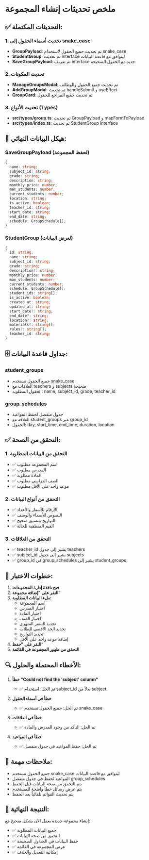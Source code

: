 # ملخص تحديثات إنشاء المجموعة

## ✅ التحديثات المكتملة:

### 1. تحديث أسماء الحقول إلى snake_case
- **GroupPayload**: تم تحديث جميع الحقول لاستخدام snake_case
- **StudentGroup**: تم تحديث interface ليتوافق مع قاعدة البيانات
- **SaveGroupPayload**: تم تعريف interface جديد مع الحقول الصحيحة

### 2. تحديث المكونات
- **ManageGroupsModal**: تم تحديث جميع الحقول والوظائف
- **AddGroupModal**: تم تحديث handleSubmit و useEffect
- **GroupCard**: تم تحديث جميع المراجع للحقول

### 3. تحديث الأنواع (Types)
- **src/types/group.ts**: تم تحديث GroupPayload و mapFormToPayload
- **src/types/index.ts**: تم تحديث StudentGroup interface

## 🔧 هيكل البيانات النهائي:

### SaveGroupPayload (لحفظ المجموعة)
```typescript
{
  name: string;
  subject_id: string;
  grade: string;
  description: string;
  monthly_price: number;
  max_students: number;
  current_students: number;
  location: string;
  is_active: boolean;
  teacher_id: string;
  start_date: string;
  end_date: string;
  schedule: GroupSchedule[];
}
```

### StudentGroup (لعرض البيانات)
```typescript
{
  id: string;
  name: string;
  subject_id: string;
  grade: string;
  description?: string;
  monthly_price: number;
  max_students: number;
  current_students: number;
  schedule: GroupSchedule[];
  student_ids: string[];
  is_active: boolean;
  created_at: string;
  updated_at: string;
  start_date?: string;
  end_date?: string;
  location?: string;
  materials?: string[];
  rules?: string[];
  teacher_id: string;
}
```

## 🗄️ جداول قاعدة البيانات:

### student_groups
- جميع الحقول تستخدم snake_case
- العلاقات مع teachers و subjects صحيحة
- الحقول المطلوبة: name, subject_id, grade, teacher_id

### group_schedules
- جدول منفصل لحفظ المواعيد
- العلاقة مع student_groups عبر group_id
- الحقول: day, start_time, end_time, duration, location

## ✅ التحقق من الصحة:

### 1. التحقق من البيانات المطلوبة
- ✅ اسم المجموعة مطلوب
- ✅ المدرس مطلوب
- ✅ المادة مطلوبة
- ✅ الصف الدراسي مطلوب
- ✅ موعد واحد على الأقل مطلوب

### 2. التحقق من أنواع البيانات
- ✅ الأرقام للأسعار والأعداد
- ✅ النصوص للأسماء والوصف
- ✅ التواريخ بتنسيق صحيح
- ✅ القيم المنطقية للحالة

### 3. التحقق من العلاقات
- ✅ teacher_id يشير إلى جدول teachers
- ✅ subject_id يشير إلى جدول subjects
- ✅ group_id في group_schedules يشير إلى student_groups

## 🚀 خطوات الاختبار:

1. **فتح نافذة إدارة المجموعات**
2. **النقر على "إضافة مجموعة"**
3. **ملء البيانات المطلوبة:**
   - اسم المجموعة
   - اختيار المدرس
   - اختيار المادة
   - اختيار الصف
   - تحديد السعر الشهري
   - تحديد الحد الأقصى للطلاب
   - تحديد التواريخ
   - إضافة موعد واحد على الأقل
4. **النقر على "حفظ"**
5. **التحقق من ظهور المجموعة في القائمة**

## 🔍 الأخطاء المحتملة والحلول:

1. **خطأ "Could not find the 'subject' column"**
   - ✅ تم الحل: استخدام subject_id بدلاً من subject

2. **خطأ في أسماء الحقول**
   - ✅ تم الحل: جميع الحقول تستخدم snake_case

3. **خطأ في العلاقات**
   - ✅ تم الحل: التأكد من وجود المدرس والمادة

4. **خطأ في المواعيد**
   - ✅ تم الحل: حفظ المواعيد في جدول منفصل

## 📝 ملاحظات مهمة:

- جميع الحقول تستخدم snake_case ليتوافق مع قاعدة البيانات
- المواعيد تُحفظ في جدول منفصل group_schedules
- يتم التحقق من صحة البيانات قبل الحفظ
- يتم عرض رسائل خطأ واضحة للمستخدم
- يتم تحديث القوائم تلقائياً بعد الحفظ

## 🎯 النتيجة النهائية:

إنشاء مجموعة جديدة يعمل الآن بشكل صحيح مع:
- ✅ جميع البيانات المطلوبة
- ✅ التحقق من صحة البيانات
- ✅ حفظ البيانات في الجداول الصحيحة
- ✅ عرض المجموعة في القائمة
- ✅ إمكانية التعديل والحذف 